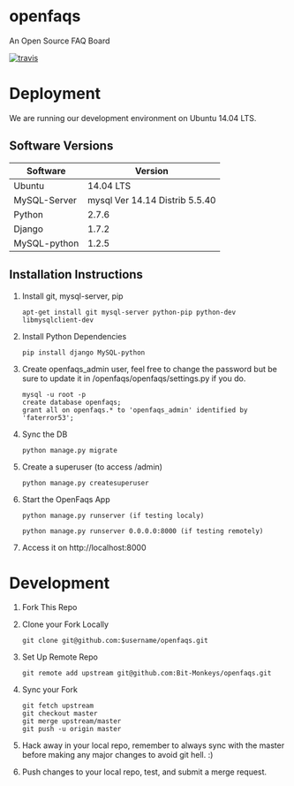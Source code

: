 # openfaqs

An Open Source FAQ Board 

[![travis](https://travis-ci.org/levlaz/openfaqs.svg?branch=master)](https://travis-ci.org/levlaz/openfaqs)

# Deployment  

We are running our development environment on Ubuntu 14.04 LTS. 

## Software Versions 

Software | Version 
---------|---------
Ubuntu   | 14.04 LTS 
MySQL-Server | mysql  Ver 14.14 Distrib 5.5.40 
Python      | 2.7.6  
Django      | 1.7.2 
MySQL-python | 1.2.5

## Installation Instructions 

1. Install git, mysql-server, pip

    `apt-get install git mysql-server python-pip python-dev libmysqlclient-dev`

2. Install Python Dependencies  

    `pip install django MySQL-python` 

3. Create openfaqs_admin user, feel free to change the password but be sure to update it in /openfaqs/openfaqs/settings.py if you do. 

    ```
    mysql -u root -p 
    create database openfaqs; 
    grant all on openfaqs.* to 'openfaqs_admin' identified by 'faterror53';
    ```
    
4. Sync the DB 

    `python manage.py migrate` 

5. Create a superuser (to access /admin) 

    `python manage.py createsuperuser` 

6. Start the OpenFaqs App 
    
    ```
    python manage.py runserver (if testing localy) 

    python manage.py runserver 0.0.0.0:8000 (if testing remotely) 
    ```

7. Access it on http://localhost:8000 


# Development  

1. Fork This Repo 

2. Clone your Fork Locally 

	`git clone git@github.com:$username/openfaqs.git`

3. Set Up Remote Repo 

	`git remote add upstream git@github.com:Bit-Monkeys/openfaqs.git`

4. Sync your Fork  
	
	``` 
	git fetch upstream 
	git checkout master 
	git merge upstream/master 
	git push -u origin master
	```

5. Hack away in your local repo, remember to always sync with the master before making any major changes to avoid git hell. :) 
6. Push changes to your local repo, test, and submit a merge request. 

